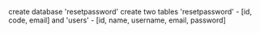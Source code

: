 create database 'resetpassword'
create two tables 'resetpassword' - [id, code, email] and 'users' - [id, name, username, email, password]
